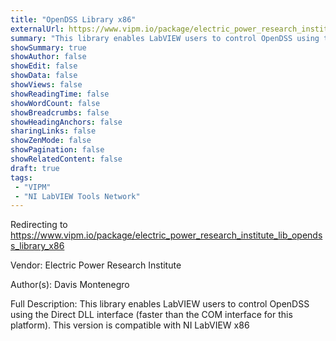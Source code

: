 ```yaml
---
title: "OpenDSS Library x86"
externalUrl: https://www.vipm.io/package/electric_power_research_institute_lib_opendss_library_x86
summary: "This library enables LabVIEW users to control OpenDSS using the Direct DLL interface (faster than the COM interface for this platform)."
showSummary: true
showAuthor: false
showEdit: false
showData: false
showViews: false
showReadingTime: false
showWordCount: false
showBreadcrumbs: false
showHeadingAnchors: false
sharingLinks: false
showZenMode: false
showPagination: false
showRelatedContent: false
draft: true
tags:
 - "VIPM"
 - "NI LabVIEW Tools Network"
---
```


Redirecting to https://www.vipm.io/package/electric_power_research_institute_lib_opendss_library_x86

Vendor: Electric Power Research Institute

Author(s): Davis Montenegro
 
Full Description:
This library enables LabVIEW users to control OpenDSS using the Direct DLL interface (faster than the COM interface for this platform). This version is compatible with NI LabVIEW x86